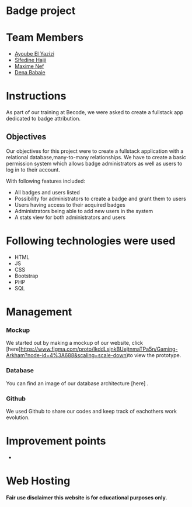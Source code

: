 # Badge project

# Team Members

- [Ayoube El Yazizi](https://github.com/ayoubelyazizi)
- [Sifedine Hajji](https://github.com/Sifedine-Hajji)
- [Maxime Nef](https://github.com/MaximeNef)
- [Dena Babaie](https://github.com/denababaie)

# Instructions

As part of our training at Becode, we were asked to create a fullstack app dedicated to badge attribution.

## Objectives

Our objectives for this project were to create a fullstack application with a relational database,many-to-many relationships.
We have to create a basic permission system which allows badge administrators as well as users to log in to their account.

With following features included:

- All badges and users listed
- Possibility for administrators to create a badge and grant them to users
- Users having access to their acquired badges
- Administrators being able to add new users in the system
- A stats view for both administrators and users

# Following technologies were used

* HTML
* JS
* CSS
* Bootstrap
* PHP
* SQL

# Management

### Mockup
We started out by making a mockup of our website, click [here]https://www.figma.com/proto/IkddLsjnkBUejtnmaTPa5n/Gaming-Arkham?node-id=4%3A688&scaling=scale-down)to view the prototype.

### Database
You can find an image of our database architecture [here] .


### Github

We used Github to share our codes and keep track of eachothers work evolution.


# Improvement points


* 


# Web Hosting

#### Fair use disclaimer this website is for educational purposes only.
